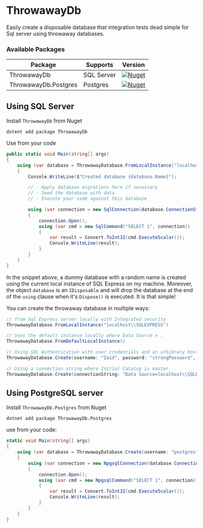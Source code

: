 # ThrowawayDb

Easily create a disposable database that integration tests dead simple for Sql server using throwaway databases.

### Available Packages

| Package  | Supports | Version |
| -------- | -------- | ------- |
| ThrowawayDb | SQL Server | [![Nuget](https://img.shields.io/nuget/v/ThrowawayDb.svg?colorB=green)](https://www.nuget.org/packages/ThrowawayDb) |
| ThrowawayDb.Postgres | Postgres | [![Nuget](https://img.shields.io/nuget/v/ThrowawayDb.Postgres.svg?colorB=green)](https://www.nuget.org/packages/ThrowawayDb.Postgres) |

## Using SQL Server

Install `ThrowawayDb` from Nuget
```
dotent add package ThrowawayDb
```
Use from your code
```csharp
public static void Main(string[] args)
{
    using (var database = ThrowawayDatabase.FromLocalInstance("localhost\\SQLEXPRESS"))
    {
        Console.WriteLine($"Created database {database.Name}");

        // - Apply database migrations here if necessary
        // - Seed the database with data
        // - Execute your code against this database

        using (var connection = new SqlConnection(database.ConnectionString))
        {
            connection.Open();
            using (var cmd = new SqlCommand("SELECT 1", connection))
            {
                var result = Convert.ToInt32(cmd.ExecuteScalar());
                Console.WriteLine(result);
            }
        }
    }
}
```
In the snippet above, a dummy database with a random name is created using the current local instance of SQL Express on my machine. Moreover, the object `database` is an `IDisposable` and will drop the database at the end of the `using` clause when it's `Dispose()` is executed. It is that simple!

You can create the throwaway database in multiple ways:
```cs
// from Sql Express server locally with Integrated security
ThrowawayDatabase.FromLocalInstance("localhost\\SQLEXPRESS")

// Uses the default instance locally where Data Source = .
ThrowawayDatabase.FromDefaultLocalInstance()

// Using SQL Authentication with user credentials and an arbibrary host
ThrowawayDatabase.Create(username: "Zaid", password: "strongPassword", host: "192.168.1.100")

// Using a connection string where Initial Catalog is master
ThrowawayDatabase.Create(connectionString: "Data Source=localhost\\SQLEXPRESS;Initial Catalog=master;Integrated Security=True;")
```

## Using PostgreSQL server
Install `ThrowawayDb.Postgres` from Nuget
```
dotnet add package ThrowawayDb.Postgres
```
use from your code:
```cs
static void Main(string[] args)
{
    using (var database = ThrowawayDatabase.Create(username: "postgres", password: "postgres", host: "localhost"))
    {
        using (var connection = new NpgsqlConnection(database.ConnectionString))
        {
            connection.Open();
            using (var cmd = new NpgsqlCommand("SELECT 1", connection))
            {
                var result = Convert.ToInt32(cmd.ExecuteScalar());
                Console.WriteLine(result);
            }
        }
    }
}
```
